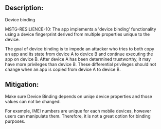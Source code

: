 ## Description:

Device binding

MSTG-RESILIENCE-10: The app implements a 'device binding' functionality using a device fingerprint derived from multiple properties unique to the device.

The goal of device binding is to impede an attacker who tries to both copy an app and its state from device A to device B and continue executing the app on device B. After device A has been determined trustworthy, it may have more privileges than device B. These differential privileges should not change when an app is copied from device A to device B.


## Mitigation:

Make sure Device Binding depends on uniqe device properties and those values can not be changed.

For example, IMEI numbers are unique for each mobile devices, however users can manipulate them. Therefore, it is not a great option for binding purposes.

